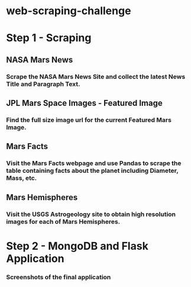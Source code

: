 # web-scraping-challenge

# Step 1 - Scraping


## NASA Mars News
### Scrape the NASA Mars News Site and collect the latest News Title and Paragraph Text.

## JPL Mars Space Images - Featured Image
### Find the full size image url for the current Featured Mars Image.

## Mars Facts
### Visit the Mars Facts webpage and use Pandas to scrape the table containing facts about the planet including Diameter, Mass, etc.

## Mars Hemispheres
### Visit the USGS Astrogeology site to obtain high resolution images for each of Mars Hemispheres.


# Step 2 - MongoDB and Flask Application
### Screenshots of the final application
